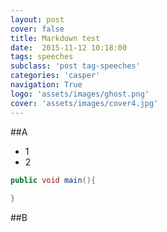 ```yaml
---
layout: post
cover: false
title: Markdown test
date:  2015-11-12 10:18:00
tags: speeches
subclass: 'post tag-speeches'
categories: 'casper'
navigation: True
logo: 'assets/images/ghost.png'
cover: 'assets/images/cover4.jpg'
---
```

##A
- 1
- 2

```java
public void main(){
    
}

```
##B
